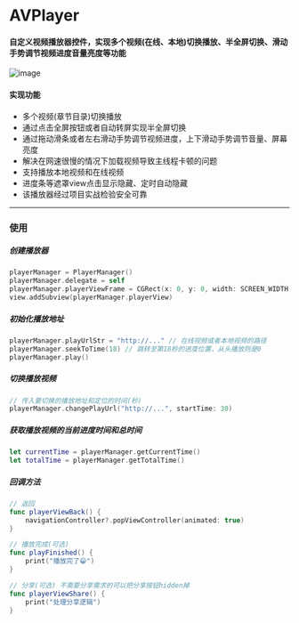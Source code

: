 # AVPlayer
#### 自定义视频播放器控件，实现多个视频(在线、本地)切换播放、半全屏切换、滑动手势调节视频进度音量亮度等功能<br>

![image](https://github.com/splsylp/AVPlayer/blob/master/AVPlayer.gif )<br>

#### 实现功能
* 多个视频(章节目录)切换播放<br>
* 通过点击全屏按钮或者自动转屏实现半全屏切换<br>
* 通过拖动滑条或者左右滑动手势调节视频进度，上下滑动手势调节音量、屏幕亮度<br>
* 解决在网速很慢的情况下加载视频导致主线程卡顿的问题
* 支持播放本地视频和在线视频<br>
* 进度条等遮罩view点击显示隐藏、定时自动隐藏<br>
* 该播放器经过项目实战检验安全可靠<br>

---

### 使用
##### 创建播放器
```Swift
playerManager = PlayerManager()
playerManager.delegate = self
playerManager.playerViewFrame = CGRect(x: 0, y: 0, width: SCREEN_WIDTH, height: 210)
view.addSubview(playerManager.playerView)
```
##### 初始化播放地址
```Swift
playerManager.playUrlStr = "http://..." // 在线视频或者本地视频的路径
playerManager.seekToTime(18) // 跳转至第18秒的进度位置，从头播放则是0
playerManager.play()
```

##### 切换播放视频
```Swift
// 传入要切换的播放地址和定位的时间(秒)
playerManager.changePlayUrl("http://...", startTime: 30)
```

##### 获取播放视频的当前进度时间和总时间
```Swift
let currentTime = playerManager.getCurrentTime()
let totalTime = playerManager.getTotalTime()
```

##### 回调方法
```Swift
// 返回
func playerViewBack() {
    navigationController?.popViewController(animated: true)
}

// 播放完成(可选)
func playFinished() {
    print("播放完了😁")
}

// 分享(可选) 不需要分享需求的可以把分享按钮hidden掉
func playerViewShare() {
    print("处理分享逻辑")
}
```

